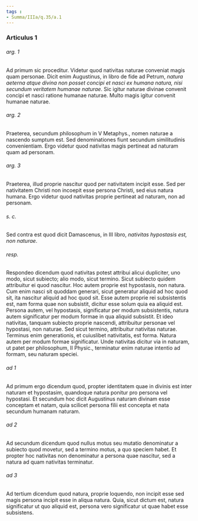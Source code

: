 ```yaml
---
tags : 
- Summa/IIIa/q.35/a.1
---
```


### Articulus 1

###### arg. 1
Ad primum sic proceditur. Videtur quod nativitas naturae conveniat magis quam personae. Dicit enim Augustinus, in libro de fide ad Petrum, *natura aeterna atque divina non posset concipi et nasci ex humana natura, nisi secundum veritatem humanae naturae*. Sic igitur naturae divinae convenit concipi et nasci ratione humanae naturae. Multo magis igitur convenit humanae naturae.

###### arg. 2
Praeterea, secundum philosophum in V Metaphys., nomen naturae a nascendo sumptum est. Sed denominationes fiunt secundum similitudinis convenientiam. Ergo videtur quod nativitas magis pertineat ad naturam quam ad personam.

###### arg. 3
Praeterea, illud proprie nascitur quod per nativitatem incipit esse. Sed per nativitatem Christi non incoepit esse persona Christi, sed eius natura humana. Ergo videtur quod nativitas proprie pertineat ad naturam, non ad personam.

###### s. c.
Sed contra est quod dicit Damascenus, in III libro, *nativitas hypostasis est, non naturae*.

###### resp.
Respondeo dicendum quod nativitas potest attribui alicui dupliciter, uno modo, sicut subiecto; alio modo, sicut termino. Sicut subiecto quidem attribuitur ei quod nascitur. Hoc autem proprie est hypostasis, non natura. Cum enim nasci sit quoddam generari, sicut generatur aliquid ad hoc quod sit, ita nascitur aliquid ad hoc quod sit. Esse autem proprie rei subsistentis est, nam forma quae non subsistit, dicitur esse solum quia ea aliquid est. Persona autem, vel hypostasis, significatur per modum subsistentis, natura autem significatur per modum formae in qua aliquid subsistit. Et ideo nativitas, tanquam subiecto proprie nascendi, attribuitur personae vel hypostasi, non naturae. Sed sicut termino, attribuitur nativitas naturae. Terminus enim generationis, et cuiuslibet nativitatis, est forma. Natura autem per modum formae significatur. Unde nativitas dicitur via in naturam, ut patet per philosophum, II Physic., terminatur enim naturae intentio ad formam, seu naturam speciei.

###### ad 1
Ad primum ergo dicendum quod, propter identitatem quae in divinis est inter naturam et hypostasim, quandoque natura ponitur pro persona vel hypostasi. Et secundum hoc dicit Augustinus naturam divinam esse conceptam et natam, quia scilicet persona filii est concepta et nata secundum humanam naturam.

###### ad 2
Ad secundum dicendum quod nullus motus seu mutatio denominatur a subiecto quod movetur, sed a termino motus, a quo speciem habet. Et propter hoc nativitas non denominatur a persona quae nascitur, sed a natura ad quam nativitas terminatur.

###### ad 3
Ad tertium dicendum quod natura, proprie loquendo, non incipit esse sed magis persona incipit esse in aliqua natura. Quia, sicut dictum est, natura significatur ut quo aliquid est, persona vero significatur ut quae habet esse subsistens.

